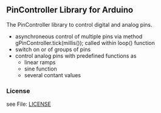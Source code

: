 ## PinController Library for Arduino 

The PinController library to control digital and analog pins.
- asynchroneous control of multiple pins via method gPinController.tick(millis()); called within loop() function
- switch on or of groups of pins
- control analog pins with predefined functions as
  - linear ramps
  - sine function
  - several contant values


### License 

see File: [LICENSE](../../LICENSE.md)

